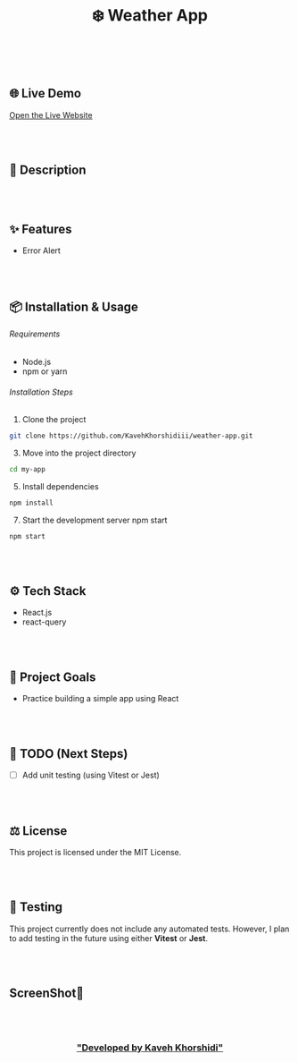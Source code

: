 <h1 align="center">❄️ Weather App </h1>


<br/>
<br/>
<br/>


## 🌐 Live Demo  
[Open the Live Website](https://weather-app-five-chi-91.vercel.app/)


<br/>
<br/>


## 📄 Description


<br/>
<br/>


## ✨ Features

- Error Alert


<br/>
<br/>


## 📦 Installation & Usage

###### Requirements 
- Node.js 
- npm or yarn

###### Installation Steps 

1. Clone the project 
```bash
git clone https://github.com/KavehKhorshidiii/weather-app.git
```

3. Move into the project directory
```bash
cd my-app
```

5. Install dependencies
```bash
npm install
```

7. Start the development server
npm start
```bash
npm start
```



<br/>
<br/>



## ⚙️ Tech Stack
- React.js
- react-query


<br/>
<br/>

## 🎯 Project Goals
- Practice building a simple app using React 


<br/>
<br/>


## 📌 TODO (Next Steps)

- [ ] Add unit testing (using Vitest or Jest)


<br/>
<br/>


## ⚖️ License
This project is licensed under the MIT License.


<br/>
<br/>


## 🧪 Testing
This project currently does not include any automated tests. However, I plan to add testing in the future using either **Vitest** or **Jest**.


<br/>
<br/>


## ScreenShot🌌




<br/>
<br/>


<h3 align="center">

<a href="https://github.com/Kaveh-Khorshidi" >
"Developed  by  Kaveh Khorshidi"
</a>

</h3>

